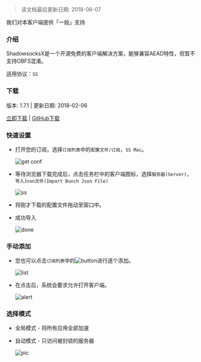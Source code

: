 > 该文档最后更新日期: 2018-06-07

<p class="info">我们对本客户端提供「一般」支持</p>

### 介绍

ShadowsocksX是一个开源免费的客户端解决方案，能够兼容AEAD特性，但暂不支持OBFS混淆。

适用协议：`SS`

### 下载

版本: 1.7.1 | 更新日期: 2018-02-06

[立即下载](https://dl.niconode.net/client/ShadowsocksX-NG.1.7.1.zip) | [GitHub下载](https://github.com/shadowsocks/ShadowsocksX-NG/releases/download/v1.7.1/ShadowsocksX-NG.1.7.1.zip)

### 快速设置

- 打开您的订阅，选择`订阅列表`中的`配置文件/订阅`，`SS Mac`。

	![get conf](https://img.niconode.net/2018051012550457473XK04squS75PwEyK.png)

- 等待浏览器下载完成后，点击任务栏中的客户端图标，选择`服务器(Server)`，`导入Json文件(Import Bunch Json File)`

	![ss](https://img.niconode.net/2018051012592337141sz7HJvkDkmYITZz.png)

- 将刚才下载的配置文件拖动至窗口中。
	
- 成功导入

	![done](https://img.niconode.net/2018051013012042216JNPJ4Z2nAU5aBys.png)

### 手动添加

- 您也可以点击`订阅列表`中的![button](https://img.niconode.net/2018051012502894496HbDHARvq01lm42q.png)进行逐个添加。

	![list](https://img.niconode.net/201712140506454099436Ml4nVVRZ79wfc.png)

- 在点击后，系统会要求允许打开客户端。

	![alert](https://img.niconode.net/2017121405081671701AiAU4CORkhQNE7d.png)

### 选择模式

- 全局模式 - 将所有应用全部加速
- 自动模式 - 只访问被封锁的服务器

	![pic](https://img.niconode.net/20171214051308582076ulrMPhUv7KafZZ.png)